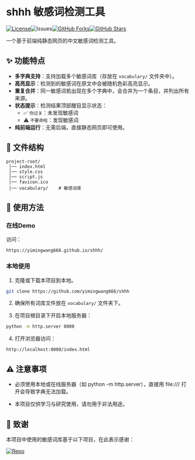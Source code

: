 # shhh 敏感词检测工具

[![License](https://img.shields.io/github/license/yimingwang666/shhh)](https://github.com/yimingwang666/shhh/blob/main/LICENSE)![Issues](https://img.shields.io/github/issues/yimingwang666/shhh)[![GitHub Forks](https://img.shields.io/github/forks/yimingwang666/shhh.svg?style=social)](https://github.com/yimingwang666/shhh/network/members)[![GitHub Stars](https://img.shields.io/github/stars/yimingwang666/shhh.svg?style=social)](https://github.com/yimingwang666/shhh/stargazers)

一个基于前端纯静态网页的中文敏感词检测工具。  

## ✨ 功能特点

- **多字典支持**：支持加载多个敏感词库（存放在 `vocabulary/` 文件夹中）。  
- **高亮显示**：检测到的敏感词在原文中会被随机色彩高亮显示。  
- **重复合并**：同一敏感词若出现在多个字典中，会合并为一个条目，并列出所有来源。  
- **状态提示**：检测结果顶部醒目显示状态：  
  - ✅ `你过关`：未发现敏感词  
  - ⚠️ `不要命啦`：发现敏感词  
- **纯前端运行**：无需后端，直接静态网页即可使用。  

## 📂 文件结构

```
project-root/
 │── index.html
 │── style.css
 │── script.js
 │── favicon.ico
 │── vocabulary/    # 敏感词库
```

## 🚀 使用方法

### 在线Demo

访问：

```
https://yimingwang666.github.io/shhh/
```

### 本地使用

1. 克隆或下载本项目到本地。

```bash
git clone https://github.com/yimingwang666/shhh
```

2. 确保所有词库文件放在 `vocabulary/` 文件夹下。

3. 在项目根目录下开启本地服务器：

```bash
python -m http.server 8000
```

4. 打开浏览器访问：

```
http://localhost:8000/index.html
```

## ⚠️ 注意事项

- 必须使用本地或在线服务器（如 python -m http.server），直接用 file:/// 打开会导致字典无法加载。

- 本项目仅供学习与研究使用，请勿用于非法用途。

## 🙏 致谢

本项目中使用的敏感词库基于以下项目，在此表示感谢：

[![Repo](https://img.shields.io/badge/GitHub-Sensitive-lexicon?logo=github)](https://github.com/konsheng/Sensitive-lexicon)